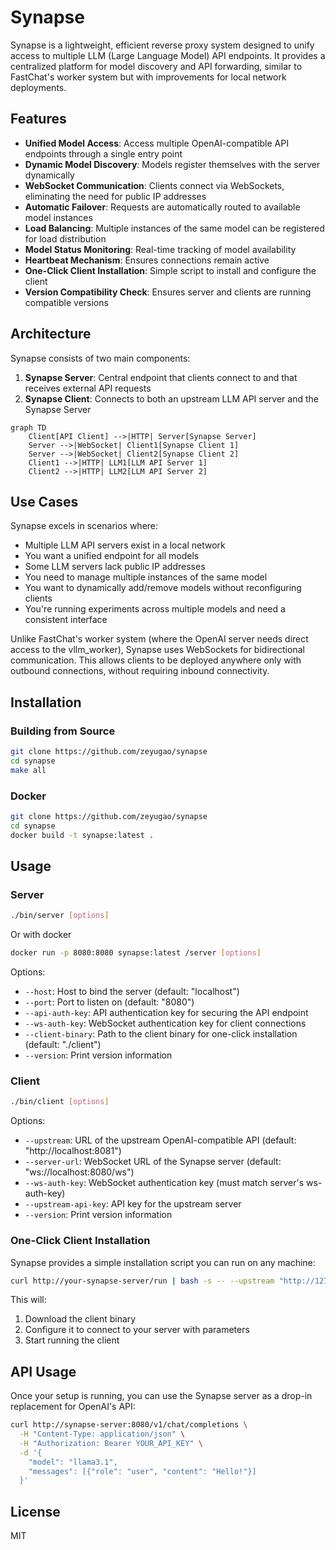# Synapse

Synapse is a lightweight, efficient reverse proxy system designed to unify access to multiple LLM (Large Language Model) API endpoints. It provides a centralized platform for model discovery and API forwarding, similar to FastChat's worker system but with improvements for local network deployments.

## Features

- **Unified Model Access**: Access multiple OpenAI-compatible API endpoints through a single entry point
- **Dynamic Model Discovery**: Models register themselves with the server dynamically
- **WebSocket Communication**: Clients connect via WebSockets, eliminating the need for public IP addresses
- **Automatic Failover**: Requests are automatically routed to available model instances
- **Load Balancing**: Multiple instances of the same model can be registered for load distribution
- **Model Status Monitoring**: Real-time tracking of model availability
- **Heartbeat Mechanism**: Ensures connections remain active
- **One-Click Client Installation**: Simple script to install and configure the client
- **Version Compatibility Check**: Ensures server and clients are running compatible versions

## Architecture

Synapse consists of two main components:

1. **Synapse Server**: Central endpoint that clients connect to and that receives external API requests
2. **Synapse Client**: Connects to both an upstream LLM API server and the Synapse Server

```mermaid
graph TD
    Client[API Client] -->|HTTP| Server[Synapse Server]
    Server -->|WebSocket| Client1[Synapse Client 1]
    Server -->|WebSocket| Client2[Synapse Client 2]
    Client1 -->|HTTP| LLM1[LLM API Server 1]
    Client2 -->|HTTP| LLM2[LLM API Server 2]
```

## Use Cases

Synapse excels in scenarios where:

- Multiple LLM API servers exist in a local network
- You want a unified endpoint for all models
- Some LLM servers lack public IP addresses
- You need to manage multiple instances of the same model
- You want to dynamically add/remove models without reconfiguring clients
- You're running experiments across multiple models and need a consistent interface

Unlike FastChat's worker system (where the OpenAI server needs direct access to the vllm_worker), Synapse uses WebSockets for bidirectional communication. This allows clients to be deployed anywhere only with outbound connections, without requiring inbound connectivity.

## Installation

### Building from Source

```bash
git clone https://github.com/zeyugao/synapse
cd synapse
make all
```

### Docker

```bash
git clone https://github.com/zeyugao/synapse
cd synapse
docker build -t synapse:latest .
```

## Usage

### Server

```bash
./bin/server [options]
```

Or with docker

```bash
docker run -p 8080:8080 synapse:latest /server [options]
```

Options:
- `--host`: Host to bind the server (default: "localhost")
- `--port`: Port to listen on (default: "8080")
- `--api-auth-key`: API authentication key for securing the API endpoint
- `--ws-auth-key`: WebSocket authentication key for client connections
- `--client-binary`: Path to the client binary for one-click installation (default: "./client")
- `--version`: Print version information



### Client

```bash
./bin/client [options]
```

Options:
- `--upstream`: URL of the upstream OpenAI-compatible API (default: "http://localhost:8081")
- `--server-url`: WebSocket URL of the Synapse server (default: "ws://localhost:8080/ws")
- `--ws-auth-key`: WebSocket authentication key (must match server's ws-auth-key)
- `--upstream-api-key`: API key for the upstream server
- `--version`: Print version information

### One-Click Client Installation

Synapse provides a simple installation script you can run on any machine:

```bash
curl http://your-synapse-server/run | bash -s -- --upstream "http://127.0.0.1:8081" --ws-auth-key 'server-ws-auth-key'
```

This will:
1. Download the client binary
2. Configure it to connect to your server with parameters
3. Start running the client

## API Usage

Once your setup is running, you can use the Synapse server as a drop-in replacement for OpenAI's API:

```bash
curl http://synapse-server:8080/v1/chat/completions \
  -H "Content-Type: application/json" \
  -H "Authorization: Bearer YOUR_API_KEY" \
  -d '{
    "model": "llama3.1",
    "messages": [{"role": "user", "content": "Hello!"}]
  }'
```

## License

MIT
